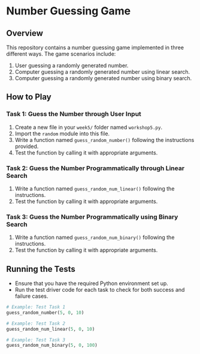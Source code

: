 # Number Guessing Game

## Overview

This repository contains a number guessing game implemented in three different ways. The game scenarios include:

1. User guessing a randomly generated number.
2. Computer guessing a randomly generated number using linear search.
3. Computer guessing a randomly generated number using binary search.

## How to Play

### Task 1: Guess the Number through User Input

1. Create a new file in your `week5/` folder named `workshop5.py`.
2. Import the `random` module into this file.
3. Write a function named `guess_random_number()` following the instructions provided.
4. Test the function by calling it with appropriate arguments.

### Task 2: Guess the Number Programmatically through Linear Search

1. Write a function named `guess_random_num_linear()` following the instructions.
2. Test the function by calling it with appropriate arguments.

### Task 3: Guess the Number Programmatically using Binary Search

1. Write a function named `guess_random_num_binary()` following the instructions.
2. Test the function by calling it with appropriate arguments.

## Running the Tests

- Ensure that you have the required Python environment set up.
- Run the test driver code for each task to check for both success and failure cases.

```python
# Example: Test Task 1
guess_random_number(5, 0, 10)

# Example: Test Task 2
guess_random_num_linear(5, 0, 10)

# Example: Test Task 3
guess_random_num_binary(5, 0, 100)